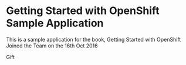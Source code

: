 Getting Started with OpenShift Sample Application
====================

This is a sample application for the book, Getting Started with OpenShift
Joined the Team on the 16th Oct 2016

Gift
